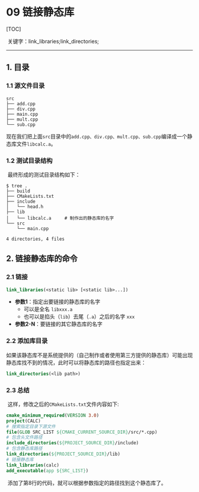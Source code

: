 # 09 链接静态库

[TOC]

​	关键字：link_libraries;link_directories;

---

## 1. 目录

### 1.1 源文件目录

```SHELL
src
├── add.cpp
├── div.cpp
├── main.cpp
├── mult.cpp
└── sub.cpp
```

​	现在我们把上面`src`目录中的`add.cpp、div.cpp、mult.cpp、sub.cpp`编译成一个静态库文件`libcalc.a`。

### 1.2 测试目录结构

​	最终形成的测试目录结构如下：

```SHELL
$ tree .
├── build
├── CMakeLists.txt
├── include
│   └── head.h
├── lib
│   └── libcalc.a     # 制作出的静态库的名字
└── src
    └── main.cpp

4 directories, 4 files
```

## 2. 链接静态库的命令

### 2.1 链接

```CMAKE
link_libraries(<static lib> [<static lib>...])
```

- **参数1**：指定出要链接的静态库的名字
  - 可以是全名 `libxxx.a`
  - 也可以是掐头（`lib`）去尾（`.a`）之后的名字 `xxx`
- **参数2-N**：要链接的其它静态库的名字

### 2.2 添加库目录

​	如果该静态库不是系统提供的（自己制作或者使用第三方提供的静态库）可能出现静态库找不到的情况，此时可以将静态库的路径也指定出来：

```CMAKE
link_directories(<lib path>)
```

### 2.3 总结

​	这样，修改之后的`CMakeLists.txt`文件内容如下:

```CMAKE
cmake_minimum_required(VERSION 3.0)
project(CALC)
# 搜索指定目录下源文件
file(GLOB SRC_LIST ${CMAKE_CURRENT_SOURCE_DIR}/src/*.cpp)
# 包含头文件路径
include_directories(${PROJECT_SOURCE_DIR}/include)
# 包含静态库路径
link_directories(${PROJECT_SOURCE_DIR}/lib)
# 链接静态库
link_libraries(calc)
add_executable(app ${SRC_LIST})
```

​	添加了第8行的代码，就可以根据参数指定的路径找到这个静态库了。